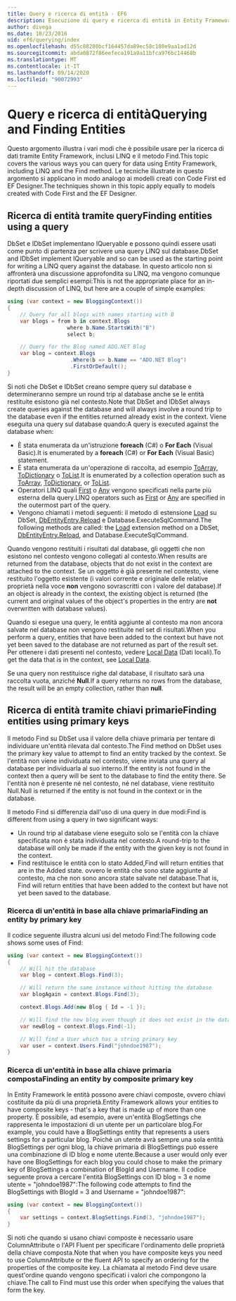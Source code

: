 ```yaml
---
title: Query e ricerca di entità - EF6
description: Esecuzione di query e ricerca di entità in Entity Framework 6
author: divega
ms.date: 10/23/2016
uid: ef6/querying/index
ms.openlocfilehash: d55c88280bcf164457da89ec58c180e9aa1ad12d
ms.sourcegitcommit: abda0872f86eefeca191a9a11bfca976bc14468b
ms.translationtype: MT
ms.contentlocale: it-IT
ms.lasthandoff: 09/14/2020
ms.locfileid: "90072993"
---
```

# <a name="querying-and-finding-entities"></a><span data-ttu-id="9b5b0-103">Query e ricerca di entità</span><span class="sxs-lookup"><span data-stu-id="9b5b0-103">Querying and Finding Entities</span></span>
<span data-ttu-id="9b5b0-104">Questo argomento illustra i vari modi che è possibile usare per la ricerca di dati tramite Entity Framework, inclusi LINQ e il metodo Find.</span><span class="sxs-lookup"><span data-stu-id="9b5b0-104">This topic covers the various ways you can query for data using Entity Framework, including LINQ and the Find method.</span></span> <span data-ttu-id="9b5b0-105">Le tecniche illustrate in questo argomento si applicano in modo analogo ai modelli creati con Code First ed EF Designer.</span><span class="sxs-lookup"><span data-stu-id="9b5b0-105">The techniques shown in this topic apply equally to models created with Code First and the EF Designer.</span></span>  

## <a name="finding-entities-using-a-query"></a><span data-ttu-id="9b5b0-106">Ricerca di entità tramite query</span><span class="sxs-lookup"><span data-stu-id="9b5b0-106">Finding entities using a query</span></span>  

<span data-ttu-id="9b5b0-107">DbSet e IDbSet implementano IQueryable e possono quindi essere usati come punto di partenza per scrivere una query LINQ sul database.</span><span class="sxs-lookup"><span data-stu-id="9b5b0-107">DbSet and IDbSet implement IQueryable and so can be used as the starting point for writing a LINQ query against the database.</span></span> <span data-ttu-id="9b5b0-108">In questo articolo non si affronterà una discussione approfondita su LINQ, ma vengono comunque riportati due semplici esempi:</span><span class="sxs-lookup"><span data-stu-id="9b5b0-108">This is not the appropriate place for an in-depth discussion of LINQ, but here are a couple of simple examples:</span></span>  

``` csharp
using (var context = new BloggingContext())
{
    // Query for all blogs with names starting with B
    var blogs = from b in context.Blogs
                   where b.Name.StartsWith("B")
                   select b;

    // Query for the Blog named ADO.NET Blog
    var blog = context.Blogs
                    .Where(b => b.Name == "ADO.NET Blog")
                    .FirstOrDefault();
}
```  

<span data-ttu-id="9b5b0-109">Si noti che DbSet e IDbSet creano sempre query sul database e determineranno sempre un round trip al database anche se le entità restituite esistono già nel contesto.</span><span class="sxs-lookup"><span data-stu-id="9b5b0-109">Note that DbSet and IDbSet always create queries against the database and will always involve a round trip to the database even if the entities returned already exist in the context.</span></span> <span data-ttu-id="9b5b0-110">Viene eseguita una query sul database quando:</span><span class="sxs-lookup"><span data-stu-id="9b5b0-110">A query is executed against the database when:</span></span>  

- <span data-ttu-id="9b5b0-111">È stata enumerata da un'istruzione **foreach** (C#) o **For Each** (Visual Basic).</span><span class="sxs-lookup"><span data-stu-id="9b5b0-111">It is enumerated by a **foreach** (C#) or **For Each** (Visual Basic) statement.</span></span>  
- <span data-ttu-id="9b5b0-112">È stata enumerata da un'operazione di raccolta, ad esempio [ToArray](https://msdn.microsoft.com/library/bb298736), [ToDictionary](https://msdn.microsoft.com/library/system.linq.enumerable.todictionary) o [ToList](https://msdn.microsoft.com/library/bb342261).</span><span class="sxs-lookup"><span data-stu-id="9b5b0-112">It is enumerated by a collection operation such as [ToArray](https://msdn.microsoft.com/library/bb298736), [ToDictionary](https://msdn.microsoft.com/library/system.linq.enumerable.todictionary), or [ToList](https://msdn.microsoft.com/library/bb342261).</span></span>  
- <span data-ttu-id="9b5b0-113">Operatori LINQ quali [First](https://msdn.microsoft.com/library/bb291976) o [Any](https://msdn.microsoft.com/library/bb337697) vengono specificati nella parte più esterna della query.</span><span class="sxs-lookup"><span data-stu-id="9b5b0-113">LINQ operators such as [First](https://msdn.microsoft.com/library/bb291976) or [Any](https://msdn.microsoft.com/library/bb337697) are specified in the outermost part of the query.</span></span>  
- <span data-ttu-id="9b5b0-114">Vengono chiamati i metodi seguenti: il metodo di estensione [Load](https://msdn.microsoft.com/library/system.data.entity.dbextensions.load) su DbSet, [DbEntityEntry.Reload](https://msdn.microsoft.com/library/system.data.entity.infrastructure.dbentityentry.reload.aspx) e Database.ExecuteSqlCommand.</span><span class="sxs-lookup"><span data-stu-id="9b5b0-114">The following methods are called: the [Load](https://msdn.microsoft.com/library/system.data.entity.dbextensions.load) extension method on a DbSet, [DbEntityEntry.Reload](https://msdn.microsoft.com/library/system.data.entity.infrastructure.dbentityentry.reload.aspx), and Database.ExecuteSqlCommand.</span></span>  

<span data-ttu-id="9b5b0-115">Quando vengono restituiti i risultati dal database, gli oggetti che non esistono nel contesto vengono collegati al contesto.</span><span class="sxs-lookup"><span data-stu-id="9b5b0-115">When results are returned from the database, objects that do not exist in the context are attached to the context.</span></span> <span data-ttu-id="9b5b0-116">Se un oggetto è già presente nel contesto, viene restituito l'oggetto esistente (i valori corrente e originale delle relative proprietà nella voce **non** vengono sovrascritti con i valore del database).</span><span class="sxs-lookup"><span data-stu-id="9b5b0-116">If an object is already in the context, the existing object is returned (the current and original values of the object's properties in the entry are **not** overwritten with database values).</span></span>  

<span data-ttu-id="9b5b0-117">Quando si esegue una query, le entità aggiunte al contesto ma non ancora salvate nel database non vengono restituite nel set di risultati.</span><span class="sxs-lookup"><span data-stu-id="9b5b0-117">When you perform a query, entities that have been added to the context but have not yet been saved to the database are not returned as part of the result set.</span></span> <span data-ttu-id="9b5b0-118">Per ottenere i dati presenti nel contesto, vedere [Local Data](xref:ef6/querying/local-data) (Dati locali).</span><span class="sxs-lookup"><span data-stu-id="9b5b0-118">To get the data that is in the context, see [Local Data](xref:ef6/querying/local-data).</span></span>  

<span data-ttu-id="9b5b0-119">Se una query non restituisce righe dal database, il risultato sarà una raccolta vuota, anziché **Null**.</span><span class="sxs-lookup"><span data-stu-id="9b5b0-119">If a query returns no rows from the database, the result will be an empty collection, rather than **null**.</span></span>  

## <a name="finding-entities-using-primary-keys"></a><span data-ttu-id="9b5b0-120">Ricerca di entità tramite chiavi primarie</span><span class="sxs-lookup"><span data-stu-id="9b5b0-120">Finding entities using primary keys</span></span>  

<span data-ttu-id="9b5b0-121">Il metodo Find su DbSet usa il valore della chiave primaria per tentare di individuare un'entità rilevata dal contesto.</span><span class="sxs-lookup"><span data-stu-id="9b5b0-121">The Find method on DbSet uses the primary key value to attempt to find an entity tracked by the context.</span></span> <span data-ttu-id="9b5b0-122">Se l'entità non viene individuata nel contesto, viene inviata una query al database per individuarla al suo interno.</span><span class="sxs-lookup"><span data-stu-id="9b5b0-122">If the entity is not found in the context then a query will be sent to the database to find the entity there.</span></span> <span data-ttu-id="9b5b0-123">Se l'entità non è presente né nel contesto, né nel database, viene restituito Null.</span><span class="sxs-lookup"><span data-stu-id="9b5b0-123">Null is returned if the entity is not found in the context or in the database.</span></span>  

<span data-ttu-id="9b5b0-124">Il metodo Find si differenzia dall'uso di una query in due modi:</span><span class="sxs-lookup"><span data-stu-id="9b5b0-124">Find is different from using a query in two significant ways:</span></span>  

- <span data-ttu-id="9b5b0-125">Un round trip al database viene eseguito solo se l'entità con la chiave specificata non è stata individuata nel contesto.</span><span class="sxs-lookup"><span data-stu-id="9b5b0-125">A round-trip to the database will only be made if the entity with the given key is not found in the context.</span></span>  
- <span data-ttu-id="9b5b0-126">Find restituisce le entità con lo stato Added,</span><span class="sxs-lookup"><span data-stu-id="9b5b0-126">Find will return entities that are in the Added state.</span></span> <span data-ttu-id="9b5b0-127">ovvero le entità che sono state aggiunte al contesto, ma che non sono ancora state salvate nel database.</span><span class="sxs-lookup"><span data-stu-id="9b5b0-127">That is, Find will return entities that have been added to the context but have not yet been saved to the database.</span></span>  
### <a name="finding-an-entity-by-primary-key"></a><span data-ttu-id="9b5b0-128">Ricerca di un'entità in base alla chiave primaria</span><span class="sxs-lookup"><span data-stu-id="9b5b0-128">Finding an entity by primary key</span></span>  

<span data-ttu-id="9b5b0-129">Il codice seguente illustra alcuni usi del metodo Find:</span><span class="sxs-lookup"><span data-stu-id="9b5b0-129">The following code shows some uses of Find:</span></span>  

``` csharp
using (var context = new BloggingContext())
{
    // Will hit the database
    var blog = context.Blogs.Find(3);

    // Will return the same instance without hitting the database
    var blogAgain = context.Blogs.Find(3);

    context.Blogs.Add(new Blog { Id = -1 });

    // Will find the new blog even though it does not exist in the database
    var newBlog = context.Blogs.Find(-1);

    // Will find a User which has a string primary key
    var user = context.Users.Find("johndoe1987");
}
```  

### <a name="finding-an-entity-by-composite-primary-key"></a><span data-ttu-id="9b5b0-130">Ricerca di un'entità in base alla chiave primaria composta</span><span class="sxs-lookup"><span data-stu-id="9b5b0-130">Finding an entity by composite primary key</span></span>  

<span data-ttu-id="9b5b0-131">In Entity Framework le entità possono avere chiavi composte, ovvero chiavi costituite da più di una proprietà.</span><span class="sxs-lookup"><span data-stu-id="9b5b0-131">Entity Framework allows your entities to have composite keys - that's a key that is made up of more than one property.</span></span> <span data-ttu-id="9b5b0-132">È possibile, ad esempio, avere un'entità BlogSettings che rappresenta le impostazioni di un utente per un particolare blog.</span><span class="sxs-lookup"><span data-stu-id="9b5b0-132">For example, you could have a BlogSettings entity that represents a users settings for a particular blog.</span></span> <span data-ttu-id="9b5b0-133">Poiché un utente avrà sempre una sola entità BlogSettings per ogni blog, la chiave primaria di BlogSettings può essere una combinazione di ID blog e nome utente.</span><span class="sxs-lookup"><span data-stu-id="9b5b0-133">Because a user would only ever have one BlogSettings for each blog you could chose to make the primary key of BlogSettings a combination of BlogId and Username.</span></span> <span data-ttu-id="9b5b0-134">Il codice seguente prova a cercare l'entità BlogSettings con ID blog = 3 e nome utente = "johndoe1987":</span><span class="sxs-lookup"><span data-stu-id="9b5b0-134">The following code attempts to find the BlogSettings with BlogId = 3 and Username = "johndoe1987":</span></span>  

``` csharp  
using (var context = new BloggingContext())
{
    var settings = context.BlogSettings.Find(3, "johndoe1987");
}
```  

<span data-ttu-id="9b5b0-135">Si noti che quando si usano chiavi composte è necessario usare ColumnAttribute o l'API Fluent per specificare l'ordinamento delle proprietà della chiave composta.</span><span class="sxs-lookup"><span data-stu-id="9b5b0-135">Note that when you have composite keys you need to use ColumnAttribute or the fluent API to specify an ordering for the properties of the composite key.</span></span> <span data-ttu-id="9b5b0-136">La chiamata al metodo Find deve usare quest'ordine quando vengono specificati i valori che compongono la chiave.</span><span class="sxs-lookup"><span data-stu-id="9b5b0-136">The call to Find must use this order when specifying the values that form the key.</span></span>  

